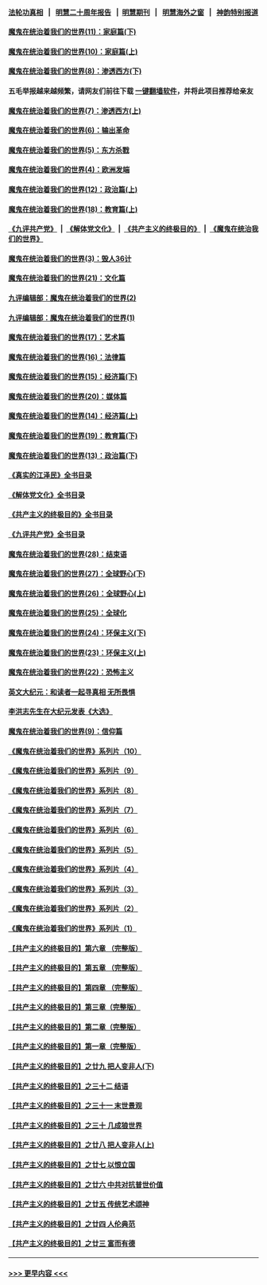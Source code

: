 #### [法轮功真相](https://github.com/gfw-breaker/truth/blob/master/README.md?t=0) &nbsp;&nbsp;|&nbsp;&nbsp; [明慧二十周年报告](https://github.com/gfw-breaker/mh-reports/blob/master/README.md?t=0) &nbsp;&nbsp;|&nbsp;&nbsp;[明慧期刊](https://github.com/gfw-breaker/mh-qikan) &nbsp;&nbsp;|&nbsp;&nbsp; [明慧海外之窗](https://github.com/gfw-breaker/mh-news/blob/master/README.md?t=0) &nbsp;&nbsp;|&nbsp;&nbsp; [神韵特别报道](https://github.com/gfw-breaker/mh-news/blob/master/shenyun.md?t=0)
#### [魔鬼在统治着我们的世界(11)：家庭篇(下)](../pages/nsc422/n10440961.md?t=11192251) 
#### [魔鬼在统治着我们的世界(10)：家庭篇(上)](../pages/nsc422/n10435448.md?t=11192251) 
#### [魔鬼在统治着我们的世界(8)：渗透西方(下)](../pages/nsc422/n10429603.md?t=11192251) 
#### 五毛举报越来越频繁，请网友们前往下载 [一键翻墙软件](https://github.com/gfw-breaker/ssr-accounts)，并将此项目推荐给亲友
#### [魔鬼在统治着我们的世界(7)：渗透西方(上)](../pages/nsc422/n10426013.md?t=11192251) 
#### [魔鬼在统治着我们的世界(6)：输出革命](../pages/nsc422/n10421536.md?t=11192251) 
#### [魔鬼在统治着我们的世界(5)：东方杀戮](../pages/nsc422/n10417707.md?t=11192251) 
#### [魔鬼在统治着我们的世界(4)：欧洲发端](../pages/nsc422/n10414890.md?t=11192251) 
#### [魔鬼在统治着我们的世界(12)：政治篇(上)](../pages/nsc422/n10444576.md?t=11192251) 
#### [魔鬼在统治着我们的世界(18)：教育篇(上)](../pages/nsc422/n10526970.md?t=11192251) 
#### [《九评共产党》](https://github.com/begood0513/9ping.md/blob/master/README.md) &nbsp;|&nbsp; [《解体党文化》](../../../../jtdwh.md/blob/master/README.md)  &nbsp;|&nbsp; [《共产主义的终极目的》](../../../../gczydzjmd.md/blob/master/README.md) &nbsp;|&nbsp; [《魔鬼在统治我们的世界》](../../../../mgztzwmdsj.md/blob/master/README.md) 
#### [魔鬼在统治着我们的世界(3)：毁人36计](../pages/nsc422/n10411583.md?t=11192251) 
#### [魔鬼在统治着我们的世界(21)：文化篇](../pages/nsc422/n10597706.md?t=11192251) 
#### [九评编辑部：魔鬼在统治着我们的世界(2)](../pages/nsc422/n10410036.md?t=11192251) 
#### [九评编辑部：魔鬼在统治着我们的世界(1)](../pages/nsc422/n10406825.md?t=11192251) 
#### [魔鬼在统治着我们的世界(17)：艺术篇](../pages/nsc422/n10499093.md?t=11192251) 
#### [魔鬼在统治着我们的世界(16)：法律篇](../pages/nsc422/n10485969.md?t=11192251) 
#### [魔鬼在统治着我们的世界(15)：经济篇(下)](../pages/nsc422/n10469975.md?t=11192251) 
#### [魔鬼在统治着我们的世界(20)：媒体篇](../pages/nsc422/n10586579.md?t=11192251) 
#### [魔鬼在统治着我们的世界(14)：经济篇(上)](../pages/nsc422/n10457370.md?t=11192251) 
#### [魔鬼在统治着我们的世界(19)：教育篇(下)](../pages/nsc422/n10564808.md?t=11192251) 
#### [魔鬼在统治着我们的世界(13)：政治篇(下)](../pages/nsc422/n10448270.md?t=11192251) 
#### [《真实的江泽民》全书目录](../pages/nsc422/n13721399.md?t=11192251) 
#### [《解体党文化》全书目录](../pages/nsc422/n13721157.md?t=11192251) 
#### [《共产主义的终极目的》全书目录](../pages/nsc422/n13721048.md?t=11192251) 
#### [《九评共产党》全书目录](../pages/nsc422/n13708085.md?t=11192251) 
#### [魔鬼在统治着我们的世界(28)：结束语](../pages/nsc422/n10936246.md?t=11192251) 
#### [魔鬼在统治着我们的世界(27)：全球野心(下)](../pages/nsc422/n10928319.md?t=11192251) 
#### [魔鬼在统治着我们的世界(26)：全球野心(上)](../pages/nsc422/n10900318.md?t=11192251) 
#### [魔鬼在统治着我们的世界(25)：全球化](../pages/nsc422/n10788205.md?t=11192251) 
#### [魔鬼在统治着我们的世界(24)：环保主义(下)](../pages/nsc422/n10695307.md?t=11192251) 
#### [魔鬼在统治着我们的世界(23)：环保主义(上)](../pages/nsc422/n10688613.md?t=11192251) 
#### [魔鬼在统治着我们的世界(22)：恐怖主义](../pages/nsc422/n10614727.md?t=11192251) 
#### [英文大纪元：和读者一起寻真相 无所畏惧](../pages/nsc422/n12542027.md?t=11192251) 
#### [李洪志先生在大纪元发表《大选》](../pages/nsc422/n12534746.md?t=11192251) 
#### [魔鬼在统治着我们的世界(9)：信仰篇](../pages/nsc422/n10432159.md?t=11192251) 
#### [《魔鬼在统治着我们的世界》系列片（10）](../pages/nsc422/n12292670.md?t=11192251) 
#### [《魔鬼在统治着我们的世界》系列片（9）](../pages/nsc422/n12290859.md?t=11192251) 
#### [《魔鬼在统治着我们的世界》系列片（8）](../pages/nsc422/n12287445.md?t=11192251) 
#### [《魔鬼在统治着我们的世界》系列片（7）](../pages/nsc422/n12283425.md?t=11192251) 
#### [《魔鬼在统治着我们的世界》系列片（6）](../pages/nsc422/n12282314.md?t=11192251) 
#### [《魔鬼在统治着我们的世界》系列片（5）](../pages/nsc422/n12281419.md?t=11192251) 
#### [《魔鬼在统治着我们的世界》系列片（4）](../pages/nsc422/n12274024.md?t=11192251) 
#### [《魔鬼在统治着我们的世界》系列片（3）](../pages/nsc422/n12271322.md?t=11192251) 
#### [《魔鬼在统治着我们的世界》系列片（2）](../pages/nsc422/n12269049.md?t=11192251) 
#### [《魔鬼在统治着我们的世界》系列片（1）](../pages/nsc422/n12267575.md?t=11192251) 
#### [【共产主义的终极目的】第六章 （完整版）](../pages/nsc422/n11428913.md?t=11192251) 
#### [【共产主义的终极目的】第五章 （完整版）](../pages/nsc422/n11428912.md?t=11192251) 
#### [【共产主义的终极目的】第四章 （完整版）](../pages/nsc422/n11428907.md?t=11192251) 
#### [【共产主义的终极目的】第三章（完整版）](../pages/nsc422/n11428848.md?t=11192251) 
#### [【共产主义的终极目的】第二章（完整版）](../pages/nsc422/n11428831.md?t=11192251) 
#### [【共产主义的终极目的】第一章（完整版）](../pages/nsc422/n11417651.md?t=11192251) 
#### [【共产主义的终极目的】之廿九 把人变非人(下)](../pages/nsc422/n11344140.md?t=11192251) 
#### [【共产主义的终极目的】之三十二 结语](../pages/nsc422/n11360535.md?t=11192251) 
#### [【共产主义的终极目的】之三十一 末世景观](../pages/nsc422/n11351129.md?t=11192251) 
#### [【共产主义的终极目的】之三十 几成狼世界](../pages/nsc422/n11348280.md?t=11192251) 
#### [【共产主义的终极目的】之廿八 把人变非人(上)](../pages/nsc422/n11340492.md?t=11192251) 
#### [【共产主义的终极目的】之廿七 以恨立国](../pages/nsc422/n11336944.md?t=11192251) 
#### [【共产主义的终极目的】之廿六 中共对抗普世价值](../pages/nsc422/n11324785.md?t=11192251) 
#### [【共产主义的终极目的】之廿五 传统艺术颂神](../pages/nsc422/n11296396.md?t=11192251) 
#### [【共产主义的终极目的】之廿四 人伦典范](../pages/nsc422/n11296397.md?t=11192251) 
#### [【共产主义的终极目的】之廿三 富而有德](../pages/nsc422/n11283598.md?t=11192251) 

----
#### [ >>> 更早内容 <<< ](../indexes/nsc422-earlier.md)
